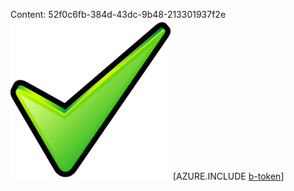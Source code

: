 Content: 52f0c6fb-384d-43dc-9b48-213301937f2e![image](07b07ec0-4882-47ba-abfd-eb282ceac998.png)
[AZURE.INCLUDE [b-token](b0b70e85-5ece-412b-9b00-5d59d1b7e553.md)]
